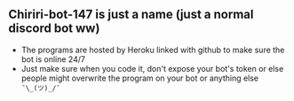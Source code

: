 ## Chiriri-bot-147 is just a name (just a normal discord bot ww)
- The programs are hosted by Heroku linked with github to make sure the bot is online 24/7
- Just make sure when you code it, don't expose your bot's token or else people might overwrite the program on your bot or anything else ```¯\_(ツ)_/¯```
